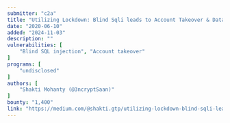 ```yaml
---
submitter: "c2a"
title: "Utilizing Lockdown: Blind Sqli leads to Account Takeover & Data Extraction"
date: "2020-06-10"
added: "2024-11-03"
description: ""
vulnerabilities: [
    "Blind SQL injection", "Account takeover"
]
programs: [
    "undisclosed"
]
authors: [
    "Shakti Mohanty (@3ncryptSaan)"
]
bounty: "1,400"
link: "https://medium.com/@shakti.gtp/utilizing-lockdown-blind-sqli-leads-to-account-takeover-data-extraction-3705ce8bdb62"
---
```




